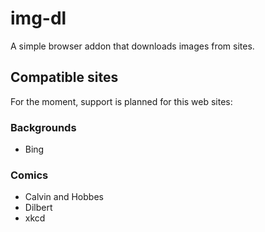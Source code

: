 # img-dl

A simple browser addon that downloads images from sites.

## Compatible sites

For the moment, support is planned for this web sites:

### Backgrounds

- Bing

### Comics

- Calvin and Hobbes
- Dilbert
- xkcd
